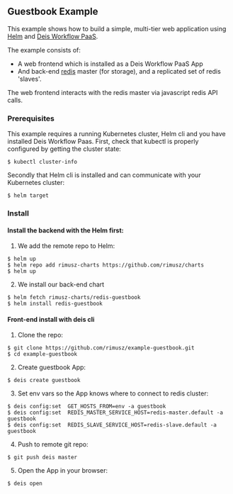 ## Guestbook Example

This example shows how to build a simple, multi-tier web application using [Helm](https://helm.sh) and [Deis Workflow PaaS](https://deis.com/).

The example consists of:

- A web frontend which is installed as a Deis Workflow PaaS App
- And back-end [redis](http://redis.io/) master (for storage), and a replicated set of redis 'slaves'.

The web frontend interacts with the redis master via javascript redis API calls.

### Prerequisites

This example requires a running Kubernetes cluster, Helm cli and you have installed Deis Workflow Paas. 
First, check that kubectl is properly configured by getting the cluster state:

```console
$ kubectl cluster-info
```

Secondly that Helm cli is installed and can communicate with your Kubernetes cluster:

```
$ helm target
```

### Install

#### Install the backend with the Helm first:

1) We add the remote repo to Helm:
```
$ helm up
$ helm repo add rimusz-charts https://github.com/rimusz/charts
$ helm up
```

2) We install our back-end chart
```
$ helm fetch rimusz-charts/redis-guestbook
$ helm install redis-guestbook
```

#### Front-end install with deis cli

1) Clone the repo:
```
$ git clone https://github.com/rimusz/example-guestbook.git
$ cd example-guestbook
```

2) Create guestbook App:
```
$ deis create guestbook
```

3) Set env vars so the App knows where to connect to redis cluster:
```
$ deis config:set  GET_HOSTS_FROM=env -a guestbook
$ deis config:set  REDIS_MASTER_SERVICE_HOST=redis-master.default -a guestbook
$ deis config:set  REDIS_SLAVE_SERVICE_HOST=redis-slave.default -a guestbook
```

4) Push to remote git repo:
```
$ git push deis master
```

5) Open the App in your browser:
```
$ deis open
```


